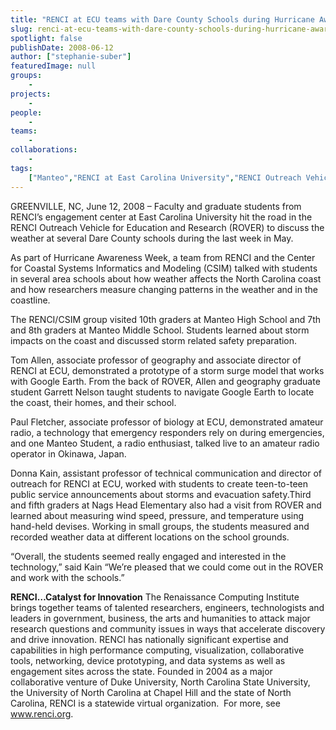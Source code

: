 ```yaml
---
title: "RENCI at ECU teams with Dare County Schools during Hurricane Awareness Week"
slug: renci-at-ecu-teams-with-dare-county-schools-during-hurricane-awareness-week
spotlight: false
publishDate: 2008-06-12
author: ["stephanie-suber"]
featuredImage: null
groups:
    - 
projects:
    - 
people:
    - 
teams: 
    - 
collaborations:
    - 
tags:
    ["Manteo","RENCI at East Carolina University","RENCI Outreach Vehicle for Education and Research (ROVER)","Tom Allen"]
---
```

GREENVILLE, NC, June 12, 2008 – Faculty and graduate students from RENCI’s engagement center at East Carolina University hit the road in the RENCI Outreach Vehicle for Education and Research (ROVER) to discuss the weather at several Dare County schools during the last week in May. <!--more-->

As part of Hurricane Awareness Week, a team from RENCI and the Center for Coastal Systems Informatics and Modeling (CSIM) talked with students in several area schools about how weather affects the North Carolina coast and how researchers measure changing patterns in the weather and in the coastline.

The RENCI/CSIM group visited 10th graders at Manteo High School and 7th and 8th graders at Manteo Middle School. Students learned about storm impacts on the coast and discussed storm related safety preparation.

Tom Allen, associate professor of geography and associate director of RENCI at ECU, demonstrated a prototype of a storm surge model that works with Google Earth. From the back of ROVER, Allen and geography graduate student Garrett Nelson taught students to navigate Google Earth to locate the coast, their homes, and their school.

Paul Fletcher, associate professor of biology at ECU, demonstrated amateur radio, a technology that emergency responders rely on during emergencies, and one Manteo Student, a radio enthusiast, talked live to an amateur radio operator in Okinawa, Japan.

Donna Kain, assistant professor of technical communication and director of outreach for RENCI at ECU, worked with students to create teen-to-teen public service announcements about storms and evacuation safety.Third and fifth graders at Nags Head Elementary also had a visit from ROVER and learned about measuring wind speed, pressure, and temperature using hand-held devises. Working in small groups, the students measured and recorded weather data at different locations on the school grounds.

“Overall, the students seemed really engaged and interested in the technology,” said Kain “We’re pleased that we could come out in the ROVER and work with the schools.”

<strong>RENCI…Catalyst for Innovation</strong>
The Renaissance Computing Institute brings together teams of talented researchers, engineers, technologists and leaders in government, business, the arts and humanities to attack major research questions and community issues in ways that accelerate discovery and drive innovation. RENCI has nationally significant expertise and capabilities in high performance computing, visualization, collaborative tools, networking, device prototyping, and data systems as well as engagement sites across the state. Founded in 2004 as a major collaborative venture of Duke University, North Carolina State University, the University of North Carolina at Chapel Hill and the state of North Carolina, RENCI is a statewide virtual organization.  For more, see <a href="https://www.renci.org/">www.renci.org</a>.
